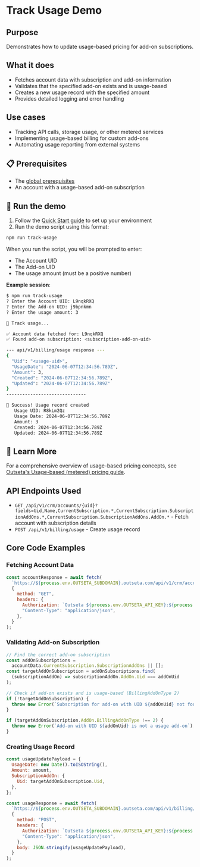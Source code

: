 # Track Usage Demo

## Purpose

Demonstrates how to update usage-based pricing for add-on subscriptions.

## What it does

- Fetches account data with subscription and add-on information
- Validates that the specified add-on exists and is usage-based
- Creates a new usage record with the specified amount
- Provides detailed logging and error handling

## Use cases

- Tracking API calls, storage usage, or other metered services
- Implementing usage-based billing for custom add-ons
- Automating usage reporting from external systems

## 📋 Prerequisites

- The [global prerequisites](README.md#prerequisites)
- An account with a usage-based add-on subscription

## 🚀 Run the demo

1. Follow the [Quick Start guide](README.md#-quick-start) to set up your environment
2. Run the demo script using this format:

```bash
npm run track-usage
```

When you run the script, you will be prompted to enter:

- The Account UID
- The Add-on UID
- The usage amount (must be a positive number)

**Example session**:

```bash
$ npm run track-usage
? Enter the Account UID: L9nqkRXQ
? Enter the Add-on UID: j9bpnkmn
? Enter the usage amount: 3

🚀 Track usage...

✅ Account data fetched for: L9nqkRXQ
✅ Found add-on subscription: <subscription-add-on-uid>

--- api/v1/billing/usage response ---
{
  "Uid": "<usage-uid>",
  "UsageDate": "2024-06-07T12:34:56.789Z",
  "Amount": 3,
  "Created": "2024-06-07T12:34:56.789Z",
  "Updated": "2024-06-07T12:34:56.789Z"
}
------------------------------

🎉 Success! Usage record created
   Usage UID: R8kLm2Qz
   Usage Date: 2024-06-07T12:34:56.789Z
   Amount: 3
   Created: 2024-06-07T12:34:56.789Z
   Updated: 2024-06-07T12:34:56.789Z
```

## 📖 Learn More

For a comprehensive overview of usage-based pricing concepts, see [Outseta's Usage-based (metered) pricing guide](https://go.outseta.com/support/kb/articles/dpWr3mnq/usage-based-metered-pricing).

## API Endpoints Used

- `GET /api/v1/crm/accounts/{uid}?fields=Uid,Name,CurrentSubscription.*,CurrentSubscription.SubscriptionAddOns.*,CurrentSubscription.SubscriptionAddOns.AddOn.*` - Fetch account with subscription details
- `POST /api/v1/billing/usage` - Create usage record

## Core Code Examples

### Fetching Account Data

```javascript
const accountResponse = await fetch(
  `https://${process.env.OUTSETA_SUBDOMAIN}.outseta.com/api/v1/crm/accounts/${accountUid}?fields=Uid,Name,CurrentSubscription.*,CurrentSubscription.SubscriptionAddOns.*,CurrentSubscription.SubscriptionAddOns.AddOn.*`,
  {
    method: "GET",
    headers: {
      Authorization: `Outseta ${process.env.OUTSETA_API_KEY}:${process.env.OUTSETA_API_SECRET}`,
      "Content-Type": "application/json",
    },
  }
);
```

### Validating Add-on Subscription

```javascript
// Find the correct add-on subscription
const addOnSubscriptions =
  accountData.CurrentSubscription.SubscriptionAddOns || [];
const targetAddOnSubscription = addOnSubscriptions.find(
  (subscriptionAddOn) => subscriptionAddOn.AddOn.Uid === addOnUid
);

// Check if add-on exists and is usage-based (BillingAddOnType 2)
if (!targetAddOnSubscription) {
  throw new Error(`Subscription for add-on with UID ${addOnUid} not found`);
}

if (targetAddOnSubscription.AddOn.BillingAddOnType !== 2) {
  throw new Error(`Add-on with UID ${addOnUid} is not a usage add-on`);
}
```

### Creating Usage Record

```javascript
const usageUpdatePayload = {
  UsageDate: new Date().toISOString(),
  Amount: amount,
  SubscriptionAddOn: {
    Uid: targetAddOnSubscription.Uid,
  },
};

const usageResponse = await fetch(
  `https://${process.env.OUTSETA_SUBDOMAIN}.outseta.com/api/v1/billing/usage`,
  {
    method: "POST",
    headers: {
      Authorization: `Outseta ${process.env.OUTSETA_API_KEY}:${process.env.OUTSETA_API_SECRET}`,
      "Content-Type": "application/json",
    },
    body: JSON.stringify(usageUpdatePayload),
  }
);
```
